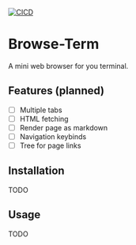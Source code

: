 [![CICD](https://github.com/austin-weeks/browse-term/actions/workflows/CICD.yaml/badge.svg)](https://github.com/austin-weeks/browse-term/actions/workflows/CICD.yaml)

# Browse-Term

A mini web browser for you terminal.

## Features (planned)

- [ ] Multiple tabs
- [ ] HTML fetching
- [ ] Render page as markdown
- [ ] Navigation keybinds
- [ ] Tree for page links

## Installation

TODO

## Usage

TODO
